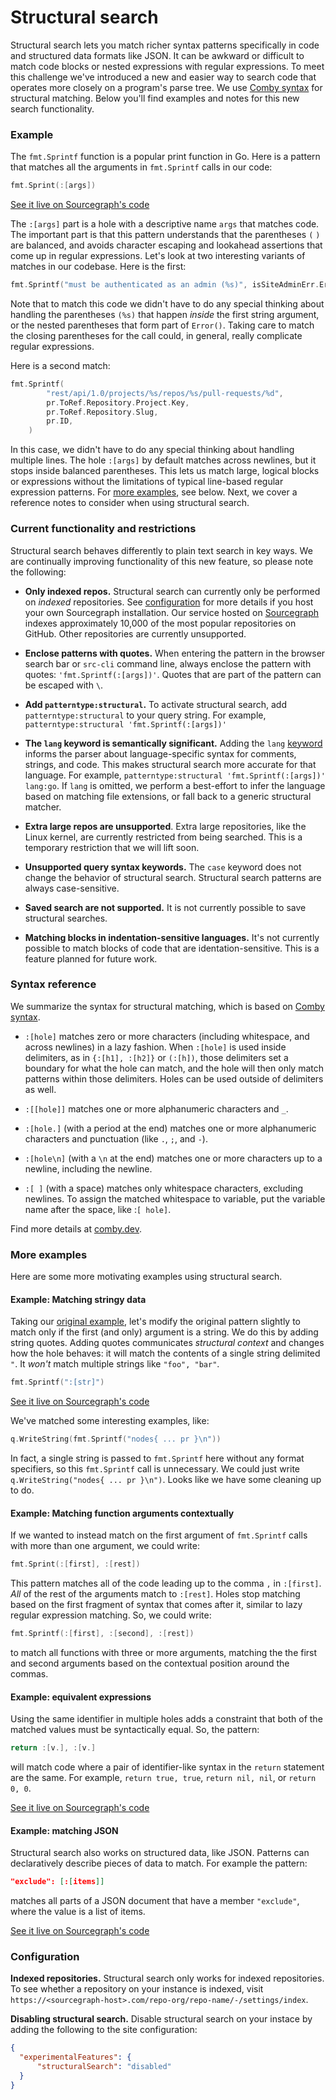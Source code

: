 # Structural search

Structural search lets you match richer syntax patterns specifically in code
and structured data formats like JSON. It can be awkward or difficult to match
code blocks or nested expressions with regular expressions. To meet this
challenge we've introduced a new and easier way to search code that operates
more closely on a program's parse tree. We use [Comby
syntax](https://comby.dev/#match-syntax) for structural matching. Below you'll
find examples and notes for this new search functionality.

### Example

The `fmt.Sprintf` function is a popular print function in Go. Here is a pattern
that matches all the arguments in `fmt.Sprintf` calls in our code:

```go
fmt.Sprint(:[args])
```

[See it live on Sourcegraph's code](https://sourcegraph.com/search?q=repo%3A%5Egithub%5C.com%2Fsourcegraph%2Fsourcegraph%24++%27fmt.Sprintf%28%3A%5Bargs%5D%29%27+count%3A100&patternType=structural)

The `:[args]` part is a hole with a descriptive name `args` that matches
code.  The important part is that this pattern understands that the parentheses
`(` `)` are balanced, and avoids character escaping and lookahead assertions
that come up in regular expressions. Let's look at two interesting variants of matches in our codebase. Here is the first:

```go
fmt.Sprintf("must be authenticated as an admin (%s)", isSiteAdminErr.Error())
```

Note that to match this code we didn't have to do any special thinking about
handling the parentheses `(%s)` that happen _inside_ the first string argument,
or the nested parentheses that form part of `Error()`. Taking care to match the
closing parentheses for the call could, in general, really complicate regular
expressions.

Here is a second match:

```go
fmt.Sprintf(
		"rest/api/1.0/projects/%s/repos/%s/pull-requests/%d",
		pr.ToRef.Repository.Project.Key,
		pr.ToRef.Repository.Slug,
		pr.ID,
	)
```

In this case, we didn't have to do any special thinking about handling multiple
lines. The hole `:[args]` by default matches across newlines, but it stops
inside balanced parentheses. This lets us match large, logical blocks or
expressions without the limitations of typical line-based regular expression
patterns. For [more examples](#more-examples), see below. Next, we cover a
reference notes to consider when using structural search.

### Current functionality and restrictions

Structural search behaves differently to plain text search in key ways. We are
continually improving functionality of this new feature, so please note the
following:

- **Only indexed repos.** Structural search can currently only be performed on _indexed_ repositories. See [configuration](#configuration) for more details if you host your own Sourcegraph installation. Our service hosted on [Sourcegraph](https://sourcegraph.com/search) indexes approximately 10,000 of the most popular repositories on GitHub. Other repositories are currently unsupported.

- **Enclose patterns with quotes.** When entering the pattern in the browser search bar or `src-cli` command line, always enclose the pattern with quotes: `'fmt.Sprintf(:[args])'`. Quotes that are part of the pattern can be escaped with `\`.

- **Add `patterntype:structural`.** To activate structural search, add `patterntype:structural` to your query string. For example, `patterntype:structural 'fmt.Sprintf(:[args])'`

- **The `lang` keyword is semantically significant.** Adding the `lang` [keyword](queries.md) informs the parser about language-specific syntax for comments, strings, and code. This makes structural search more accurate for that language. For example, `patterntype:structural 'fmt.Sprintf(:[args])' lang:go`. If `lang` is omitted, we perform a best-effort to infer the language based on matching file extensions, or fall back to a generic structural matcher.

- **Extra large repos are unsupported**. Extra large repositories, like the Linux kernel, are currently restricted from being searched. This is a temporary restriction that we will lift soon.

- **Unsupported query syntax keywords.** The `case` keyword does not change the behavior of structural search. Structural search patterns are always case-sensitive.

- **Saved search are not supported.** It is not currently possible to save structural searches.

- **Matching blocks in indentation-sensitive languages.** It's not currently possible to match blocks of code that are identation-sensitive. This is a feature planned for future work.

### Syntax reference

We summarize the syntax for structural matching, which is based on [Comby syntax](https://comby.dev/#match-syntax).

- `:[hole]` matches zero or more characters (including whitespace, and across
newlines) in a lazy fashion. When `:[hole]` is used inside delimiters, as in
`{:[h1], :[h2]}` or `(:[h])`, those delimiters set a boundary for what the hole
can match, and the hole will then only match patterns within those delimiters.
Holes can be used outside of delimiters as well.

- `:[[hole]]` matches one or more alphanumeric characters and `_`.

- `:[hole.]` (with a period at the end) matches one or more alphanumeric characters and punctuation (like `.`, `;`, and `-`).

- `:[hole\n]` (with a `\n` at the end) matches one or more characters up to a newline, including the newline.

- `:[ ]` (with a space) matches only whitespace characters, excluding newlines. To assign the matched whitespace to variable, put the variable name after the space, like :`[ hole]`.

Find more details at [comby.dev](https://comby.dev).

### More examples

Here are some more motivating examples using structural search. 

#### Example: Matching stringy data

Taking our [original example](#example), let's modify the original pattern
slightly to match only if the first (and only) argument is a string. We do this
by adding string quotes. Adding quotes communicates _structural context_ and
changes how the hole behaves: it will match the contents of a single string
delimited `"`. It _won't_ match multiple strings like `"foo", "bar"`.

```go
fmt.Sprintf(":[str]")
```

[See it live on Sourcegraph's code](https://sourcegraph.com/search?q=repo:%5Egithub%5C.com/sourcegraph/sourcegraph%24++%27fmt.Sprintf%28%22:%5Bargs%5D%22%29%27+count:100&patternType=structural)

We've matched some interesting examples, like:

```go
q.WriteString(fmt.Sprintf("nodes{ ... pr }\n"))
```

In fact, a single string is passed to `fmt.Sprintf` here without any format
specifiers, so this `fmt.Sprintf` call is unnecessary. We could just write `q.WriteString("nodes{ ... pr }\n")`. Looks like we have some
cleaning up to do. 

#### Example: Matching function arguments contextually

If we wanted to instead match on the first argument of `fmt.Sprintf` calls with more than one argument, we could write:

```go
fmt.Sprint(:[first], :[rest])
```

This pattern matches all of the code leading up to the comma `,` in
`:[first]`. _All_ of the rest of the arguments match to `:[rest]`. Holes stop
matching based on the first fragment of syntax that comes after it,
similar to lazy regular expression matching. So, we could write:

```go
fmt.Sprintf(:[first], :[second], :[rest])
```

to match all functions with three or more arguments, matching the the first and second arguments based on the contextual position around the commas.

#### Example: equivalent expressions

Using the same identifier in multiple holes adds a constraint that both of the matched values must be syntactically equal. So, the pattern:

```go
return :[v.], :[v.]
```

will match code where a pair of identifier-like syntax in the `return` statement are the same. For example, `return true, true`, `return nil, nil`, or `return 0, 0`. 

[See it live on Sourcegraph's code](https://sourcegraph.com/search?q=+lang:go+%27return+:%5Bv.%5D%2C+:%5Bv.%5D+%27+count:100&patternType=structural)

#### Example: matching JSON

Structural search also works on structured data, like JSON. Patterns can declaratively describe pieces of data to match. For example the pattern:

```json
"exclude": [:[items]]
```

matches all parts of a JSON document that have a member `"exclude"`, where the value is a list of items. 

[See it live on Sourcegraph's code](https://sourcegraph.com/search?q=repo:%5Egithub%5C.com/sourcegraph/sourcegraph%24++%27%22exclude%22:+%5B:%5Bitems%5D%5D%27+lang:json&patternType=structural)

### Configuration

**Indexed repositories.** Structural search only works for indexed repositories. To see whether a repository on your instance is indexed, visit `https://<sourcegraph-host>.com/repo-org/repo-name/-/settings/index`. 

**Disabling structural search.** Disable structural search on your instace by adding the following to the site configuration:

```json
{
  "experimentalFeatures": {
      "structuralSearch": "disabled"
  }
}
```
